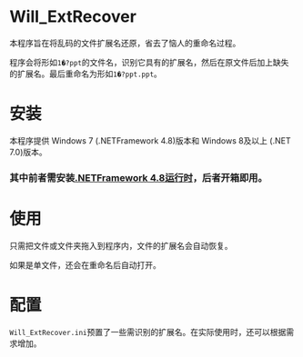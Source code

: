# Will_ExtRecover
本程序旨在将乱码的文件扩展名还原，省去了恼人的重命名过程。

程序会将形如`1�?ppt`的文件名，识别它具有的扩展名，然后在原文件后加上缺失的扩展名。最后重命名为形如`1�?ppt.ppt`。

# 安装

本程序提供 Windows 7 (.NETFramework 4.8)版本和 Windows 8及以上 (.NET 7.0)版本。

### 其中前者需安装[.NETFramework 4.8运行时](https://dotnet.microsoft.com/download/dotnet-framework/thank-you/net48-web-installer)，后者开箱即用。 

# 使用
只需把文件或文件夹拖入到程序内，文件的扩展名会自动恢复。

如果是单文件，还会在重命名后自动打开。

# 配置

`Will_ExtRecover.ini`预置了一些需识别的扩展名。在实际使用时，还可以根据需求增加。
